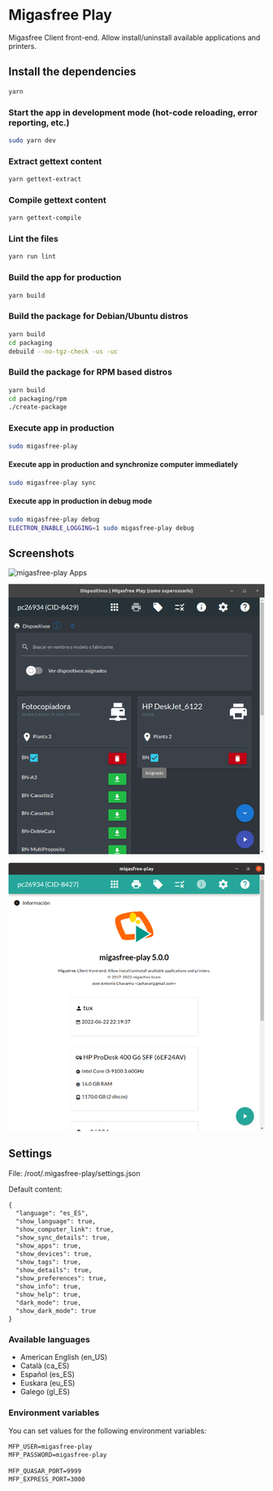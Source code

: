 # Migasfree Play

Migasfree Client front-end. Allow install/uninstall available applications and printers.

## Install the dependencies

```bash
yarn
```

### Start the app in development mode (hot-code reloading, error reporting, etc.)

```bash
sudo yarn dev
```

### Extract gettext content

```bash
yarn gettext-extract
```

### Compile gettext content

```bash
yarn gettext-compile
```

### Lint the files

```bash
yarn run lint
```

### Build the app for production

```bash
yarn build
```

### Build the package for Debian/Ubuntu distros

```bash
yarn build
cd packaging
debuild --no-tgz-check -us -uc
```

### Build the package for RPM based distros

```bash
yarn build
cd packaging/rpm
./create-package
```

### Execute app in production

```bash
sudo migasfree-play
```

#### Execute app in production and synchronize computer immediately

```bash
sudo migasfree-play sync
```

#### Execute app in production in debug mode

```bash
sudo migasfree-play debug
ELECTRON_ENABLE_LOGGING=1 sudo migasfree-play debug
```

## Screenshots

![migasfree-play Apps](./screenshots/play-apps.png 'migasfree-play Apps')

![migasfree-play Devices](./screenshots/play-devices.png 'migasfree-play Devices')

![migasfree-play Info](./screenshots/play-info.png 'migasfree-play Info')

## Settings

File: /root/.migasfree-play/settings.json

Default content:

```
{
  "language": "es_ES",
  "show_language": true,
  "show_computer_link": true,
  "show_sync_details": true,
  "show_apps": true,
  "show_devices": true,
  "show_tags": true,
  "show_details": true,
  "show_preferences": true,
  "show_info": true,
  "show_help": true,
  "dark_mode": true,
  "show_dark_mode": true
}
```

### Available languages

* American English (en_US)
* Català (ca_ES)
* Español (es_ES)
* Euskara (eu_ES)
* Galego (gl_ES)

### Environment variables

You can set values ​​for the following environment variables:

```
MFP_USER=migasfree-play
MFP_PASSWORD=migasfree-play

MFP_QUASAR_PORT=9999
MFP_EXPRESS_PORT=3000
```
